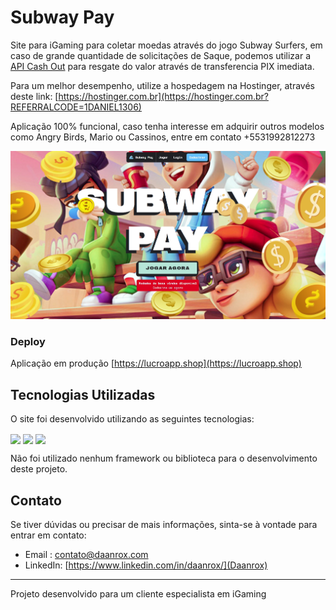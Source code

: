 
# Subway Pay 

Site para iGaming para coletar moedas através do jogo Subway Surfers, em caso de grande quantidade de solicitações de Saque, podemos utilizar a [API Cash Out](https://github.com/daanrox/Pix-CashOut) para resgate do valor através de transferencia PIX imediata.

Para um melhor desempenho, utilize a hospedagem na Hostinger, através deste link: [https://hostinger.com.br](https://hostinger.com.br?REFERRALCODE=1DANIEL1306)

Aplicação 100% funcional, caso tenha interesse em adquirir outros modelos como Angry Birds, Mario ou Cassinos, entre em contato +5531992812273

![Subway Pay](front_example2.jpg)

### Deploy
Aplicação em produção [https://lucroapp.shop](https://lucroapp.shop)

## Tecnologias Utilizadas

O site foi desenvolvido utilizando as seguintes tecnologias:

<div>
  <img align="center" src="https://img.shields.io/badge/HTML5-E34F26?style=for-the-badge&logo=html5&logoColor=white"/>
  <img align="center" src="https://img.shields.io/badge/CSS3-1572B6?style=for-the-badge&logo=css3&logoColor=white"/>
  <img align="center" src="https://img.shields.io/badge/JavaScript-F7DF1E?style=for-the-badge&logo=javascript&logoColor=black"/>
</div>

Não foi utilizado nenhum framework ou biblioteca para o desenvolvimento deste projeto.

## Contato
Se tiver dúvidas ou precisar de mais informações, sinta-se à vontade para entrar em contato:
- Email : [contato@daanrox.com](mailto:contato@daanrox.com)
- LinkedIn: [https://www.linkedin.com/in/daanrox/](Daanrox)

--- 

Projeto desenvolvido para um cliente especialista em iGaming

